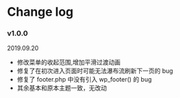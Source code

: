 # Change log

### v1.0.0
2019.09.20  
* 修改菜单的收起范围,增加平滑过渡动画
* 修复了在初次进入页面时可能无法瀑布流刷新下一页的 bug
* 修复了 footer.php 中没有引入 wp_footer() 的 bug
* 其余基本和原本主题一致，无改动
